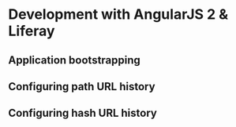 # Development with AngularJS 2 & Liferay

## Application bootstrapping <a name="bootstrap"></a>

## Configuring path URL history <a name="pathhistory"></a>

## Configuring hash URL history <a name="hashhistory"></a>